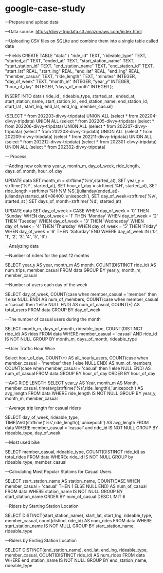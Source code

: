 # google-case-study
--Prepare and upload data

--Data sourse: https://divvy-tripdata.s3.amazonaws.com/index.html

--Uploading CSV files on SQLite and combine them into a single table called data

--Fields 
CREATE TABLE "data" (
	"ride_id"	TEXT,
	"rideable_type"	TEXT,
	"started_at"	TEXT,
	"ended_at"	TEXT,
	"start_station_name"	TEXT,
	"start_station_id"	TEXT,
	"end_station_name"	TEXT,
	"end_station_id"	TEXT,
	"start_lat"	REAL,
	"start_lng"	REAL,
	"end_lat"	REAL,
	"end_lng"	REAL,
	"member_casual"	TEXT,
	"ride_length"	TEXT,
	"minutes"	INTEGER,
	"day_of_week"	TEXT,
	"month_m"	INTEGER,
	"year_y"	INTEGER,
	"hour_of_day"	INTEGER,
	"days_of_month"	INTEGER
);


INSERT INTO data (
ride_id ,
rideable_type,
started_at ,
ended_at,
start_station_name,
start_station_id ,
end_station_name,
end_station_id,
start_lat ,
start_lng,
end_lat,
end_lng,
member_casual)

(SELECT *
from 202203-divvy-tripdata)
UNION ALL
(select *
from 202204-divvy-tripdata)
UNION ALL 
(select *
from 202205-divvy-tripdata)
(select *
from 202206-divvy-tripdata)
UNION ALL 
(select *
from 202207-divvy-tripdata)
(select *
from 202208-divvy-tripdata)
UNION ALL 
(select *
from 202209-divvy-tripdata)
(select *
from 202211-divvy-tripdata)
UNION ALL 
(select *
from 202212-divvy-tripdata)
(select *
from 202301-divvy-tripdata)
UNION ALL 
(select *
from 202302-divvy-tripdata)


-- Process

--Adding new columns year_y,
 month_m,
 day_of_week,
 ride_length,
 days_of_month,
 hour_of_day

UPDATE data
SET month_m = strftime('%m',started_at),
SET year_y = strftime('%Y', started_at),
SET hour_of_day = strftime('%H', started_at),
SET ride_length =strftime('%H:%M:%S',(julianday(ended_at)-julianday(started_at))*86400,'unixepoch’),
SET day_of_week=strftime('%w', started_at )
SET days_of_month=strftime('%d', started_at)


UPDATE data
SET
	day_of_week =
            CASE
                WHEN day_of_week = '0' THEN 'Sunday'
                WHEN day_of_week = '1' THEN 'Monday'
                WHEN day_of_week = '2' THEN 'Tuesday'
                WHEN day_of_week = '3' THEN 'Wednesday'
                WHEN day_of_week = '4' THEN 'Thursday'
                WHEN day_of_week = '5' THEN 'Friday'
                WHEN day_of_week = '6' THEN 'Saturday'
            END
WHERE day_of_week IN ('0', '1', '2', '3', '4', '5', '6')




--Analyzing data 


--Number of riders for the past 12 months

SELECT
year_y AS year,
month_m AS month,
COUNT(DISTINCT ride_id) AS num_trips,
member_casual
FROM data
GROUP BY year_y, month_m,  member_casual



--Number of users each day of the week

SELECT
day_of_week,
COUNT(case when member_casual = 'member' then 1 else NULL END) AS num_of_members,
COUNT(case when member_casual = 'casual' then 1 else NULL END) AS num_of_casual,
COUNT(*) AS total_users
FROM data
GROUP BY day_of_week


--The number of casual users during the month

SELECT 
month_m,
days_of_month,
rideable_type,
COUNT(DISTINCT ride_id) AS rides
FROM data
WHERE member_casual = 'casual' AND ride_id IS NOT NULL
GROUP BY month_m, days_of_month, rideable_type

--User Traffic Hour Wise

Select
hour_of_day,
COUNT(*) AS all_hourly_users,
COUNT(case when member_casual = 'member' then 1 else NULL END) AS num_of_members,
COUNT(case when member_casual = 'casual' then 1 else NULL END) AS num_of_casual
FROM data
GROUP BY hour_of_day
ORDER BY hour_of_day


--AVG RIDE LENGTH
SELECT
year_y AS Year,
month_m AS Month,
member_casual,
time(avg(strftime('%s',ride_length)),'unixepoch') AS avg_length
FROM data
WHERE ride_length IS NOT NULL
GROUP BY  year_y, month_m, member_casual

--Average trip length for casual riders

SELECT 
day_of_week,
rideable_type,
TIME(AVG(strftime('%s',ride_length)),'unixepoch') AS avg_length
FROM data
WHERE member_casual = 'casual' and ride_id IS NOT NULL
GROUP BY rideable_type, day_of_week

--Most used bike

SELECT
member_casual,
rideable_type,
COUNT(DISTINCT ride_id) as total_rides
FROM data
WHEREe ride_id IS NOT NULL
GROUP by rideable_type, member_casual

--Calculating Most Popular Stations for Casual Users

SELECT
start_station_name AS station_name,
COUNT(CASE WHEN member_casual = 'casual' THEN 1 ELSE NULL END) AS num_of_casual
FROM data
WHERE station_name IS NOT NULL
GROUP BY start_station_name
ORDER BY num_of_casual DESC
LIMIT 6



--Riders by Starting Station Location 

SELECT DISTINCT(start_station_name),
start_lat,
start_lng,
rideable_type,
member_casual,
count(distinct ride_id) AS num_rides
FROM data
WHERE start_station_name IS NOT MULL
GROUP BY start_station_name, rideable_type


--Riders by Ending Station Location 

SELECT DISTINCT(end_station_name),
end_lat, 
end_lng,
rideable_type,
member_casual,
COUNT(DISTINCT ride_id) AS num_rides
FROM data
WHERE end_station_name IS NOT NULL
GROUP BY end_station_name, rideable_type
